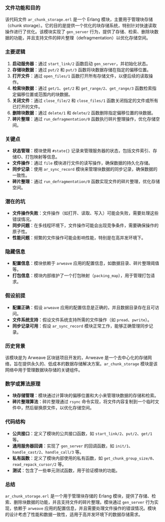 ### 文件功能和目的

该代码文件 `ar_chunk_storage.erl` 是一个 Erlang 模块，主要用于管理块存储（chunk storage）。它的目的是提供一个优化的块存储系统，特别针对快速读取操作进行了优化。该模块实现了 `gen_server` 行为，提供了存储、检索、删除块数据的功能，并且支持文件的碎片整理（defragmentation）以优化存储空间。

### 主要逻辑

1. **启动服务器**：通过 `start_link/2` 函数启动 `gen_server`，并初始化状态。
2. **存储块数据**：通过 `put/2` 和 `put/3` 函数将块数据存储在指定的偏移位置。
3. **打开文件**：通过 `open_files/1` 函数打开所有存储文件，以便后续的读取操作。
4. **检索块数据**：通过 `get/1`、`get/2` 和 `get_range/2`、`get_range/3` 函数检索指定偏移位置或范围内的块数据。
5. **关闭文件**：通过 `close_file/2` 和 `close_files/1` 函数关闭指定的文件或所有已打开的文件。
6. **删除块数据**：通过 `delete/1` 和 `delete/2` 函数删除指定偏移位置的块数据。
7. **碎片整理**：通过 `run_defragmentation/0` 函数执行碎片整理操作，优化存储空间。

### 关键点

- **状态管理**：模块使用 `#state{}` 记录来管理服务器的状态，包括文件索引、存储ID、打包映射等信息。
- **文件操作**：通过 `file` 模块进行文件的读写操作，确保数据的持久化存储。
- **同步记录**：使用 `ar_sync_record` 模块来管理块数据的同步记录，确保数据的一致性。
- **碎片整理**：通过 `run_defragmentation/0` 函数实现文件的碎片整理，优化存储空间。

### 潜在的坑

- **文件操作失败**：文件操作（如打开、读取、写入）可能会失败，需要处理这些错误情况。
- **同步问题**：在多线程环境下，文件操作可能会出现竞争条件，需要确保操作的原子性。
- **性能问题**：频繁的文件操作可能会影响性能，特别是在高并发环境下。

### 隐藏信息

- **配置信息**：模块依赖于 `arweave` 应用的配置信息，如数据目录、碎片整理阈值等。
- **打包信息**：模块内部维护了一个打包映射（`packing_map`），用于管理打包请求。

### 假设前提

- **配置正确**：假设 `arweave` 应用的配置信息是正确的，并且数据目录存在且可访问。
- **文件系统支持**：假设文件系统支持所需的文件操作（如 `pread`、`pwrite`）。
- **同步记录可用**：假设 `ar_sync_record` 模块正常工作，能够正确管理同步记录。

### 历史背景

该模块是为 Arweave 区块链项目开发的，Arweave 是一个去中心化的存储网络，旨在提供永久的、低成本的数据存储解决方案。`ar_chunk_storage` 模块是该网络中用于管理数据块存储的关键组件。

### 数学或算法原理

- **块存储管理**：模块通过计算块的偏移位置和大小来管理块数据的存储和检索。
- **碎片整理算法**：碎片整理通过 `rsync` 命令实现，将文件内容复制到一个临时文件中，然后替换原文件，以优化存储空间。

### 代码结构

- **公共接口**：定义了模块的公共接口函数，如 `start_link/2`、`put/2`、`get/1` 等。
- **通用服务器回调**：实现了 `gen_server` 的回调函数，如 `init/1`、`handle_cast/2`、`handle_call/3` 等。
- **私有函数**：定义了模块内部使用的私有函数，如 `get_chunk_group_size/0`、`read_repack_cursor/2` 等。
- **测试**：包含了一些单元测试函数，用于验证模块的功能。

### 总结

`ar_chunk_storage.erl` 是一个用于管理块存储的 Erlang 模块，提供了存储、检索、删除块数据的功能，并且支持文件的碎片整理。模块通过 `gen_server` 行为实现，依赖于 `arweave` 应用的配置信息，并且需要处理文件操作的错误情况。模块的设计考虑了性能和数据一致性，适用于高并发环境下的数据存储需求。